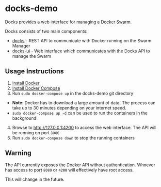 # docks-demo

Docks provides a web interface for managing a [Docker Swarm](https://docs.docker.com/engine/swarm/key-concepts/).


Docks consists of two main components:
- [docks](https://github.com/TripleParity/docks) - REST API to communicate with Docker running on the Swarm Manager
- [docks-ui](https://github.com/TripleParity/docks-ui) - Web interface which communicates with the Docks API to manage the Swarm

## Usage Instructions
1. [Install Docker](https://docs.docker.com/install/)
2. [Install Docker Compose](https://docs.docker.com/compose/install/)
3. Run `sudo docker-compose up` in the docks-demo git directory
  - **Note**: Docker has to download a large amount of data. The process can take up to 30 minutes depending on your internet speed.
  - `sudo docker-compose up -d` can be used to run the containers in the background
4. Browse to http://127.0.0.1:4200 to access the web interface. The API will be running on port `8080`
5. Run `sudo docker-compose down` to stop the running containers

## Warning
The API currently exposes the Docker API without authentication.
Whoever has access to port `8080` or `4200` will effectively have root access.

This will change in the future.
